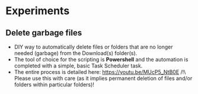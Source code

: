 # Experiments

<h2>Delete garbage files</h2>

- DIY way to automatically delete files or folders that are no longer needed (garbage) from the Download(s) folder(s).
- The tool of choice for the scripting is <b>Powershell</b> and the automation is completed with a simple, basic Task Scheduler task.
- The entire process is detailed here: https://youtu.be/MUcP5_NtB0E
/!\ Please use this with care (as it implies permanent deletion of files and/or folders within particular folders)!
